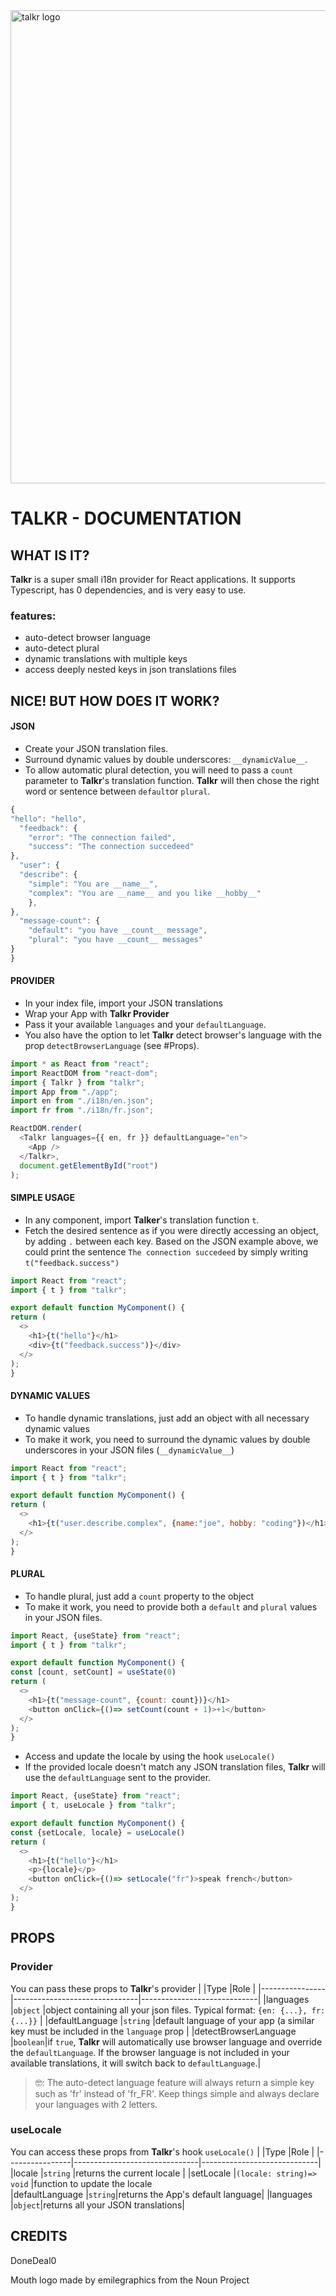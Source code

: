 <img width="757" alt="talkr logo" src="https://user-images.githubusercontent.com/43271780/96292673-ddec9c80-0fe9-11eb-96d1-1cac75dfaf3d.png">

# TALKR - DOCUMENTATION

## WHAT IS IT?

**Talkr** is a super small i18n provider for React applications. It supports Typescript, has 0 dependencies, and is very easy to use.

### features:

- auto-detect browser language
- auto-detect plural
- dynamic translations with multiple keys
- access deeply nested keys in json translations files

## NICE! BUT HOW DOES IT WORK?

#### JSON

- Create your JSON translation files.
- Surround dynamic values by double underscores: `__dynamicValue__`.
- To allow automatic plural detection, you will need to pass a `count` parameter to **Talkr**'s translation function. **Talkr** will then chose the right word or sentence between `default`or `plural`.

```javascript
{
"hello": "hello",
  "feedback": {
	"error": "The connection failed",
	"success": "The connection succedeed"
},
  "user": {
  "describe": {
	"simple": "You are __name__",
	"complex": "You are __name__ and you like __hobby__"
	},
},
  "message-count": {
	"default": "you have __count__ message",
	"plural": "you have __count__ messages"
}
}
```

#### PROVIDER

- In your index file, import your JSON translations
- Wrap your App with **Talkr Provider**
- Pass it your available `languages` and your `defaultLanguage`.
- You also have the option to let **Talkr** detect browser's language with the prop `detectBrowserLanguage` (see #Props).

```javascript
import * as React from "react";
import ReactDOM from "react-dom";
import { Talkr } from "talkr";
import App from "./app";
import en from "./i18n/en.json";
import fr from "./i18n/fr.json";

ReactDOM.render(
  <Talkr languages={{ en, fr }} defaultLanguage="en">
    <App />
  </Talkr>,
  document.getElementById("root")
);
```

#### SIMPLE USAGE

- In any component, import **Talker**'s translation function `t`.
- Fetch the desired sentence as if you were directly accessing an object, by adding `.` between each key. Based on the JSON example above, we could print the sentence `The connection succedeed` by simply writing `t("feedback.success")`

```javascript
import React from "react";
import { t } from "talkr";

export default function MyComponent() {
return (
  <>
    <h1>{t("hello"}</h1>
	<div>{t("feedback.success")}</div>
  </>
);
}
```

#### DYNAMIC VALUES

- To handle dynamic translations, just add an object with all necessary dynamic values
- To make it work, you need to surround the dynamic values by double underscores in your JSON files (`__dynamicValue__`)

```javascript
import React from "react";
import { t } from "talkr";

export default function MyComponent() {
return (
  <>
    <h1>{t("user.describe.complex", {name:"joe", hobby: "coding"})</h1>
  </>
);
}
```

#### PLURAL

- To handle plural, just add a `count` property to the object
- To make it work, you need to provide both a `default` and `plural` values in your JSON files.

```javascript
import React, {useState} from "react";
import { t } from "talkr";

export default function MyComponent() {
const [count, setCount] = useState(0)
return (
  <>
	<h1>{t("message-count", {count: count})}</h1>
	<button onClick={()=> setCount(count + 1)>+1</button>
  </>
);
}
```

- Access and update the locale by using the hook `useLocale()`
- If the provided locale doesn't match any JSON translation files, **Talkr** will use the `defaultLanguage` sent to the provider.

```javascript
import React, {useState} from "react";
import { t, useLocale } from "talkr";

export default function MyComponent() {
const {setLocale, locale} = useLocale()
return (
  <>
	<h1>{t("hello"}</h1>
	<p>{locale}</p>
	<button onClick={()=> setLocale("fr")>speak french</button>
  </>
);
}
```

## PROPS

### Provider

You can pass these props to **Talkr**'s provider
| |Type |Role |
|----------------|-------------------------------|-----------------------------|
|languages |`object` |object containing all your json files. Typical format: `{en: {...}, fr: {...}}` |
|defaultLanguage |`string` |default language of your app (a similar key must be included in the `language` prop |
|detectBrowserLanguage |`boolean`|if `true`, **Talkr** will automatically use browser language and override the `defaultLanguage`. If the browser language is not included in your available translations, it will switch back to `defaultLanguage`.|

> 🤓: The auto-detect language feature will always return a simple key such as 'fr' instead of 'fr_FR'. Keep things simple and always declare your languages with 2 letters.

### useLocale

You can access these props from **Talkr**'s hook `useLocale()`
| |Type |Role |
|----------------|-------------------------------|-----------------------------|
|locale |`string` |returns the current locale |
|setLocale |`(locale: string)=> void` |function to update the locale  
|defaultLanguage |`string`|returns the App's default language|
|languages |`object`|returns all your JSON translations|

## CREDITS

DoneDeal0

Mouth logo made by emilegraphics from the Noun Project
